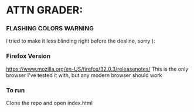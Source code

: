 # ATTN GRADER:

### FLASHING COLORS WARNING

I tried to make it less blinding right before the dealine, sorry ):

### Firefox Version

https://www.mozilla.org/en-US/firefox/32.0.3/releasenotes/
This is the only browser I've tested it with, but any modern browser should work

### To run

Clone the repo and open index.html
